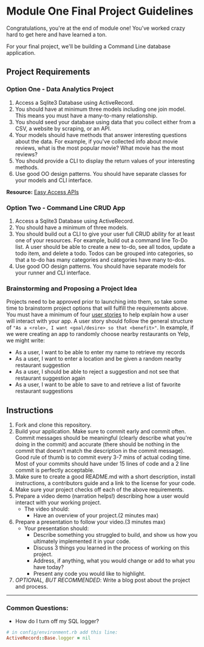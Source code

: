<!-- #Uber Project Planning

User Stories
- [x] A user should be able to enter an address and retrieve a nicely formatted set of price estimates
- [x] A user should be able to see previous rides
- [x] A user should be able to see a list of locations
- [ ] A user should be able to update a list of locations
- [x] A user should be able to exit out of the
    - [x] previous rides
    - [x] locations
    - [x] estimate page
- [x] A user should be able to favorite locations
- [x] A user should be able to remove favorites (waiting on bugs)
- [ ] A user should be able to favorite rides

Bonus User Stories:
- [x] A user should be able to compare Lyft and uber prices
  - [ ] format into columns
- [ ] A user should be able to choose “optimized estimates”
- [ ] Use a user oauth to get real estimates
- [ ] A user should be able to enter in the name of a location and get address options
- [ ] Implement unit testing

Steps for each user story:
- [ ] CLI UX Designed
- [ ] CLI Database Interaction Designed
- [ ] Any other methods that are obvious
- [ ] CLI Coded
- [ ] Database Coded
- [ ] Changes Code Reviewed by Partner
- [ ] Changes Merged

Enhancements:
- [x] Add delete favorite
- [ ] Add delete location
- [ ] View ride history by type
    - [ ] by route
- [ ] Least expensive ride
- [ ] Most expensive ride
- [ ] Longest ride
- [ ] Shortest ride
- [ ] Avg estimate
- [ ] Add number functionality to select ride from previous locations

Bonus Design:
- [ ] Tali - Each menu takes up window
- [ ] Tali - Each menu has a title
- [ ] Ryan - Loading ux
- [X] Ryan - Graphics or colors (bgimg)
Optional optional:
    - [ ] Nice logo
    - [ ] Sounds

Bug List:
- [x] If geocoder has slightly different lat/long
- [x] fix view rides - not showing ride name
  - [ ] also want to rework this feature in general
- [ ] If new ride is started with address that is not already in database, it does not have a name to display
- [ ] Multiple puts of view locations after trying to remove a favorite
- [ ] Tali - Handle errors when geocoded address doesn’t work
- [ ] 	Warning if address is not recognized aka weird string
- [x] 	Handle commas in address
- [x] 	Handle no city or zip code
- [ ] Ryan - Handle errors when we get an abnormal uber api response
    - [ ] More than 100 miles
    - [ ] When one is a zero
- [ ] View locations (make the list one list and the entries unique)
- [ ] catch menu errors - user cannot enter number above available options
# -->

# Module One Final Project Guidelines

Congratulations, you're at the end of module one! You've worked crazy hard to get here and have learned a ton.

For your final project, we'll be building a Command Line database application.

## Project Requirements

### Option One - Data Analytics Project

1. Access a Sqlite3 Database using ActiveRecord.
2. You should have at minimum three models including one join model. This means you must have a many-to-many relationship.
3. You should seed your database using data that you collect either from a CSV, a website by scraping, or an API.
4. Your models should have methods that answer interesting questions about the data. For example, if you've collected info about movie reviews, what is the most popular movie? What movie has the most reviews?
5. You should provide a CLI to display the return values of your interesting methods.  
6. Use good OO design patterns. You should have separate classes for your models and CLI interface.

  **Resource:** [Easy Access APIs](https://github.com/learn-co-curriculum/easy-access-apis)

### Option Two - Command Line CRUD App

1. Access a Sqlite3 Database using ActiveRecord.
2. You should have a minimum of three models.
3. You should build out a CLI to give your user full CRUD ability for at least one of your resources. For example, build out a command line To-Do list. A user should be able to create a new to-do, see all todos, update a todo item, and delete a todo. Todos can be grouped into categories, so that a to-do has many categories and categories have many to-dos.
4. Use good OO design patterns. You should have separate models for your runner and CLI interface.

### Brainstorming and Proposing a Project Idea

Projects need to be approved prior to launching into them, so take some time to brainstorm project options that will fulfill the requirements above.  You must have a minimum of four [user stories](https://en.wikipedia.org/wiki/User_story) to help explain how a user will interact with your app.  A user story should follow the general structure of `"As a <role>, I want <goal/desire> so that <benefit>"`. In example, if we were creating an app to randomly choose nearby restaurants on Yelp, we might write:

* As a user, I want to be able to enter my name to retrieve my records
* As a user, I want to enter a location and be given a random nearby restaurant suggestion
* As a user, I should be able to reject a suggestion and not see that restaurant suggestion again
* As a user, I want to be able to save to and retrieve a list of favorite restaurant suggestions

## Instructions

1. Fork and clone this repository.
2. Build your application. Make sure to commit early and commit often. Commit messages should be meaningful (clearly describe what you're doing in the commit) and accurate (there should be nothing in the commit that doesn't match the description in the commit message). Good rule of thumb is to commit every 3-7 mins of actual coding time. Most of your commits should have under 15 lines of code and a 2 line commit is perfectly acceptable.
3. Make sure to create a good README.md with a short description, install instructions, a contributors guide and a link to the license for your code.
4. Make sure your project checks off each of the above requirements.
5. Prepare a video demo (narration helps!) describing how a user would interact with your working project.
    * The video should:
      - Have an overview of your project.(2 minutes max)
6. Prepare a presentation to follow your video.(3 minutes max)
    * Your presentation should:
      - Describe something you struggled to build, and show us how you ultimately implemented it in your code.
      - Discuss 3 things you learned in the process of working on this project.
      - Address, if anything, what you would change or add to what you have today?
      - Present any code you would like to highlight.   
7. *OPTIONAL, BUT RECOMMENDED*: Write a blog post about the project and process.

---
### Common Questions:
- How do I turn off my SQL logger?
```ruby
# in config/environment.rb add this line:
ActiveRecord::Base.logger = nil
```

